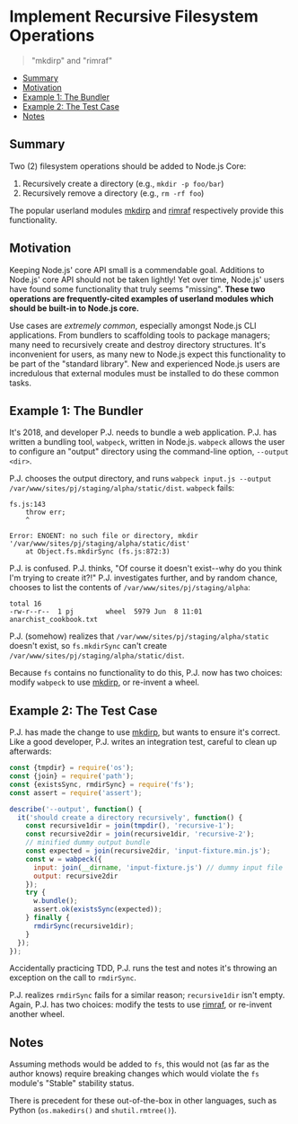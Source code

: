 # Implement Recursive Filesystem Operations

> "mkdirp" and "rimraf"

<!-- TOC depthFrom:2 -->

- [Summary](#summary)
- [Motivation](#motivation)
- [Example 1: The Bundler](#example-1-the-bundler)
- [Example 2: The Test Case](#example-2-the-test-case)
- [Notes](#notes)

<!-- /TOC -->

## Summary

Two (2) filesystem operations should be added to Node.js Core:

1. Recursively create a directory (e.g., `mkdir -p foo/bar`)
2. Recursively remove a directory (e.g., `rm -rf foo`)

The popular userland modules [mkdirp](https://npm.im/mkdirp) and [rimraf](https://npm.im/rimraf) respectively provide this functionality.

## Motivation

Keeping Node.js' core API small is a commendable goal.  Additions to Node.js' core API should not be taken lightly!  Yet over time, Node.js' users have found some functionality that truly seems "missing".  **These two operations are frequently-cited examples of userland modules which should be built-in to Node.js core.**

Use cases are *extremely common*, especially amongst Node.js CLI applications.  From bundlers to scaffolding tools to package managers; many need to recursively create and destroy directory structures.  It's inconvenient for users, as many new to Node.js expect this functionality to be part of the "standard library".  New and experienced Node.js users are incredulous that external modules must be installed to do these common tasks.

## Example 1: The Bundler

It's 2018, and developer P.J. needs to bundle a web application.  P.J. has written a bundling tool, `wabpeck`, written in Node.js.  `wabpeck` allows the user to configure an "output" directory using the command-line option, `--output <dir>`.

P.J. chooses the output directory, and runs `wabpeck input.js --output /var/www/sites/pj/staging/alpha/static/dist`.  `wabpeck` fails:

```plain
fs.js:143
    throw err;
    ^

Error: ENOENT: no such file or directory, mkdir '/var/www/sites/pj/staging/alpha/static/dist'
    at Object.fs.mkdirSync (fs.js:872:3)
```

P.J. is confused.  P.J. thinks, "Of course it doesn't exist--why do you think I'm trying to create it?!"  P.J. investigates further, and by random chance, chooses to list the contents of `/var/www/sites/pj/staging/alpha`:

```plain
total 16
-rw-r--r--  1 pj        wheel  5979 Jun  8 11:01 anarchist_cookbook.txt
```

P.J. (somehow) realizes that `/var/www/sites/pj/staging/alpha/static` doesn't exist, so `fs.mkdirSync` can't create `/var/www/sites/pj/staging/alpha/static/dist`.

Because `fs` contains no functionality to do this, P.J. now has two choices: modify `wabpeck` to use [mkdirp](https://npm.im/mkdirp), or re-invent a wheel.

## Example 2: The Test Case

P.J. has made the change to use [mkdirp](https://npm.im/mkdirp), but wants to ensure it's correct.  Like a good developer, P.J. writes an integration test, careful to clean up afterwards:

```js
const {tmpdir} = require('os');
const {join} = require('path');
const {existsSync, rmdirSync} = require('fs');
const assert = require('assert');

describe('--output', function() {
  it('should create a directory recursively', function() {
    const recursive1dir = join(tmpdir(), 'recursive-1');
    const recursive2dir = join(recursive1dir, 'recursive-2');
    // minified dummy output bundle
    const expected = join(recursive2dir, 'input-fixture.min.js');
    const w = wabpeck({
      input: join(__dirname, 'input-fixture.js') // dummy input file
      output: recursive2dir
    });
    try {
      w.bundle();
      assert.ok(existsSync(expected));
    } finally {
      rmdirSync(recursive1dir);
    }
  });
});
```

Accidentally practicing TDD, P.J. runs the test and notes it's throwing an exception on the call to `rmdirSync`.  

P.J. realizes `rmdirSync` fails for a similar reason; `recursive1dir` isn't empty.  Again, P.J. has two choices: modify the tests to use [rimraf](https://npm.im/rimraf), or re-invent another wheel.

## Notes

Assuming methods would be added to `fs`, this would not (as far as the author knows) require breaking changes which would violate the `fs` module's "Stable" stability status.

There is precedent for these out-of-the-box in other languages, such as Python (`os.makedirs()` and `shutil.rmtree()`).

